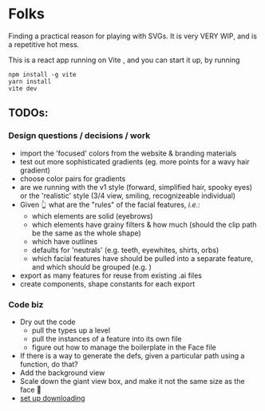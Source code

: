 # Folks

Finding a practical reason for playing with SVGs. It is very VERY WIP, and is a repetitive hot mess. 

This is a react app running on Vite , and you can start it up, by running 
```
npm install -g vite
yarn install
vite dev
```

## TODOs:
### Design questions / decisions / work
  - import the 'focused' colors from the website & branding materials
  - test out more sophisticated gradients (eg. more points for a wavy hair gradient)  
  - choose color pairs for gradients 
  - are we running with the v1 style (forward, simplified hair, spooky eyes) or the 'realistic' style (3/4 view, smiling, recognizeable individual) 
  - Given 👆 what are the "rules" of the facial features, _i.e._: 
    - which elements are solid (eyebrows)
    - which elements have grainy filters & how much (should the clip path be the same as the whole shape)
    - which have outlines
    - defaults for 'neutrals' (e.g. teeth, eyewhites, shirts, orbs)
    - which facial features have should be pulled into a separate feature, and which should be grouped (e.g. )
  - export as many features for reuse from existing .ai files
  - create components, shape constants for each export</li>
  
  
  ### Code biz
  - Dry out the code
    - pull the types up a level
    - pull the instances of a feature into its own file
    - figure out how to manage the boilerplate in the Face file
  - If there is a way to generate the defs, given a particular path using a function, do that?
  - Add the background view
  - Scale down the giant view box, and make it not the same size as the face 🙈
  - [set up downloading](https://github.com/sharonchoong/svg-exportJS)
				